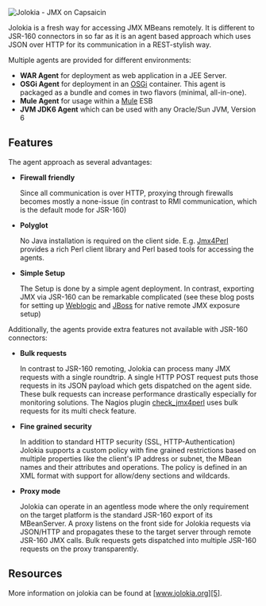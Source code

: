 ![Jolokia - JMX on Capsaicin][1]

Jolokia is a fresh way for accessing JMX MBeans remotely. It is
different to JSR-160 connectors in so far as it is an agent based
approach which uses JSON over HTTP for its communication in a
REST-stylish way.

Multiple agents are provided for different environments:

* __WAR Agent__ for deployment as web application in a JEE Server. 
* __OSGi Agent__ for deployment in an [OSGi][2] container. This agent
  is packaged as a bundle and comes in two flavors (minimal,
  all-in-one).
* __Mule Agent__ for usage within a [Mule][3] ESB
* __JVM JDK6 Agent__ which can be used with any Oracle/Sun JVM,
  Version 6 

Features
--------

The agent approach as several advantages:

* __Firewall friendly__

  Since all communication is over HTTP, proxying through firewalls
  becomes mostly a none-issue (in contrast to RMI communication, which
  is the default mode for JSR-160)

* __Polyglot__

  No Java installation is required on the client
  side. E.g. [Jmx4Perl][4] provides a rich Perl client library and
  Perl based tools for accessing the agents.

* __Simple Setup__

  The Setup is done by a simple agent deployment. In contrast,
  exporting JMX via JSR-160 can be remarkable complicated (see these
  blog posts for setting up [Weblogic][6] and [JBoss][7] for native
  remote JMX exposure setup)

Additionally, the agents provide extra features not available with
JSR-160 connectors:

* __Bulk requests__

  In contrast to JSR-160 remoting, Jolokia can process many JMX
  requests with a single roundtrip. A single HTTP POST request puts
  those requests in its JSON payload which gets dispatched on the
  agent side. These bulk requests can increase performance drastically
  especially for monitoring solutions. The Nagios plugin
  [check_jmx4perl][8] uses bulk requests for its multi check feature.
  
* __Fine grained security__

  In addition to standard HTTP security (SSL, HTTP-Authentication)
  Jolokia supports a custom policy with fine grained restrictions
  based on multiple properties like the client's IP address or subnet,
  the MBean names and their attributes and operations. The policy is
  defined in an XML format with support for allow/deny sections and
  wildcards.

* __Proxy mode__

  Jolokia can operate in an agentless mode where the only requirement
  on the target platform is the standard JSR-160 export of its
  MBeanServer. A proxy listens on the front side for Jolokia requests
  via JSON/HTTP and propagates these to the target server through
  remote JSR-160 JMX calls. Bulk requests gets dispatched into
  multiple JSR-160 requests on the proxy transparently.

Resources
---------

More information on jolokia can be found at [www.jolokia.org][5].

 [1]: http://github.com/rhuss/jolokia/raw/master/src/site/resources/images/jolokia_logo.png "Jolokia"
 [2]: http://www.osgi.org
 [3]: http://www.mulesoft.org
 [4]: http://www.jmx4perl.org
 [5]: http://www.jolokia.org
 [6]: http://labs.consol.de/blog/jmx4perl/configuring-remote-jmx-access-for-weblogic   
 [7]: http://labs.consol.de/blog/jmx4perl/jboss-remote-jmx
 [8]: http://search.cpan.org/~roland/jmx4perl/scripts/check_jmx4perl
 [9]: http://forum.jolokia.org
